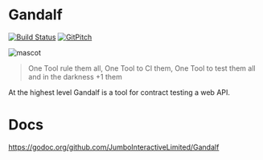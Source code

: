 # Gandalf

[![Build Status](https://travis-ci.org/JumboInteractiveLimited/Gandalf.svg?branch=master)](https://travis-ci.org/JumboInteractiveLimited/Gandalf)
[![GitPitch](https://gitpitch.com/assets/badge.svg)](https://gitpitch.com/JumboInteractiveLimited/Gandalf/master)

![mascot](gandalf-gopher.png)

> One Tool rule them all, One Tool to CI them,
> One Tool to test them all and in the darkness +1 them

At the highest level Gandalf is a tool for contract testing a web API.

# Docs

https://godoc.org/github.com/JumboInteractiveLimited/Gandalf

